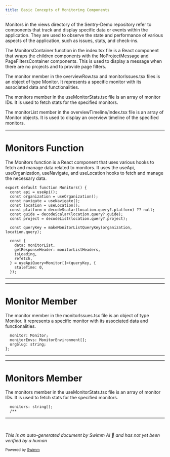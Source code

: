 ```yaml
---
title: Basic Concepts of Monitoring Components
---
```

Monitors in the views directory of the Sentry-Demo repository refer to components that track and display specific data or events within the application. They are used to observe the state and performance of various aspects of the application, such as issues, stats, and check-ins.

The MonitorsContainer function in the index.tsx file is a React component that wraps the children components with the NoProjectMessage and PageFiltersContainer components. This is used to display a message when there are no projects and to provide page filters.

The monitor member in the overviewRow.tsx and monitorIssues.tsx files is an object of type Monitor. It represents a specific monitor with its associated data and functionalities.

The monitors member in the useMonitorStats.tsx file is an array of monitor IDs. It is used to fetch stats for the specified monitors.

The monitorList member in the overviewTimeline/index.tsx file is an array of Monitor objects. It is used to display an overview timeline of the specified monitors.

<SwmSnippet path="/static/app/views/monitors/overview.tsx" line="51">

---

# Monitors Function

The Monitors function is a React component that uses various hooks to fetch and manage data related to monitors. It uses the useApi, useOrganization, useNavigate, and useLocation hooks to fetch and manage the necessary data.

```tsx
export default function Monitors() {
  const api = useApi();
  const organization = useOrganization();
  const navigate = useNavigate();
  const location = useLocation();
  const platform = decodeScalar(location.query?.platform) ?? null;
  const guide = decodeScalar(location.query?.guide);
  const project = decodeList(location.query?.project);

  const queryKey = makeMonitorListQueryKey(organization, location.query);

  const {
    data: monitorList,
    getResponseHeader: monitorListHeaders,
    isLoading,
    refetch,
  } = useApiQuery<Monitor[]>(queryKey, {
    staleTime: 0,
  });
```

---

</SwmSnippet>

<SwmSnippet path="/static/app/views/monitors/components/monitorIssues.tsx" line="28">

---

# Monitor Member

The monitor member in the monitorIssues.tsx file is an object of type Monitor. It represents a specific monitor with its associated data and functionalities.

```tsx
  monitor: Monitor;
  monitorEnvs: MonitorEnvironment[];
  orgSlug: string;
};
```

---

</SwmSnippet>

<SwmSnippet path="/static/app/views/monitors/components/timeline/hooks/useMonitorStats.tsx" line="11">

---

# Monitors Member

The monitors member in the useMonitorStats.tsx file is an array of monitor IDs. It is used to fetch stats for the specified monitors.

```tsx
  monitors: string[];
  /**
```

---

</SwmSnippet>

&nbsp;

*This is an auto-generated document by Swimm AI 🌊 and has not yet been verified by a human*

<SwmMeta version="3.0.0" repo-id="Z2l0aHViJTNBJTNBc2VudHJ5LWRlbW8lM0ElM0FTd2ltbS1EZW1v" repo-name="sentry-demo" doc-type="overview"><sup>Powered by [Swimm](/)</sup></SwmMeta>
